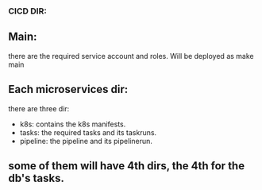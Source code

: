 ### CICD DIR:


## Main: 

there are the required service account and roles. Will be deployed as make main

## Each microservices dir: 
there are three dir:  
- k8s: contains the k8s manifests.
- tasks: the required tasks and its taskruns.  
- pipeline: the pipeline and its pipelinerun. 

## some of them will have 4th dirs, the 4th for the db's tasks. 
